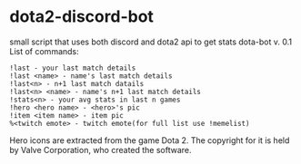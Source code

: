 # dota2-discord-bot
small script that uses both discord and dota2 api to get stats
dota-bot v. 0.1
    List of commands:

    !last - your last match details
    !last <name> - name's last match details
    !last<n> - n+1 last match datails
    !last<n> <name> - name's n+1 last match details
    !stats<n> - your avg stats in last n games
    !hero <hero name> - <hero>'s pic
    !item <item name> - item pic
    %<twitch emote> - twitch emote(for full list use !memelist)

 




Hero icons are extracted from the game Dota 2. The copyright for it is held by Valve Corporation, who created the software.

